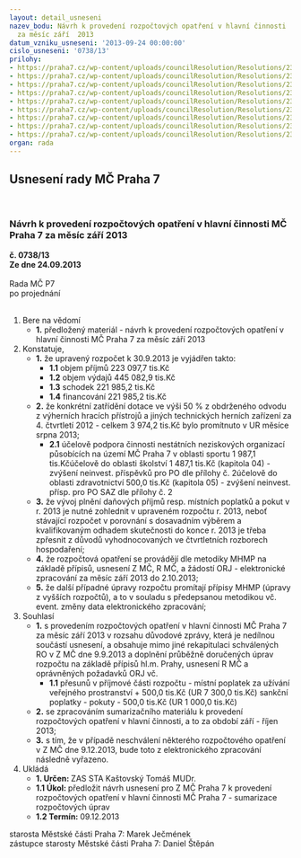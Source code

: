 ```yaml
---
layout: detail_usneseni
nazev_bodu: Návrh k provedení rozpočtových opatření v hlavní činnosti  MČ Praha 7
  za měsíc září  2013
datum_vzniku_usneseni: '2013-09-24 00:00:00'
cislo_usneseni: '0738/13'
prilohy:
- https://praha7.cz/wp-content/uploads/councilResolution/Resolutions/23643/51-13-p%c5%99%c3%adl_%c4%8d._1_13roz%c3%a1%c5%99%c3%ad.doc
- https://praha7.cz/wp-content/uploads/councilResolution/Resolutions/23643/51-13-zat%c5%99%c3%add%c4%9bn%c3%ad_dotace_vhp.pdf
- https://praha7.cz/wp-content/uploads/councilResolution/Resolutions/23643/51-13-p%c5%99%c3%adl_3_ro_z%c3%a1%c5%99%c3%ad_0660.doc
- https://praha7.cz/wp-content/uploads/councilResolution/Resolutions/23643/51-13-p%c5%99%c3%adl_4_ro_z%c3%a1%c5%99%c3%ad_0673.doc
- https://praha7.cz/wp-content/uploads/councilResolution/Resolutions/23643/51-13-p%c5%99%c3%adl_5_ro_z%c3%a1%c5%99%c3%ad_0093.doc
- https://praha7.cz/wp-content/uploads/councilResolution/Resolutions/23643/51-13-p%c5%99%c3%adl_6_ro_z%c3%a1%c5%99%c3%ad_0701.doc
- https://praha7.cz/wp-content/uploads/councilResolution/Resolutions/23643/51-13-p%c5%99%c3%adl_7_ro_z%c3%a1%c5%99%c3%ad_0717.doc
- https://praha7.cz/wp-content/uploads/councilResolution/Resolutions/23643/51-13-pokuty.pdf
- https://praha7.cz/wp-content/uploads/councilResolution/Resolutions/23643/51-13-kt-zps.pdf
organ: rada
---
```

<div id="ucUsn_pList" class="usn">
	<span><h2>Usnesení rady MČ Praha 7 </h2>
<br></span><div class="standBody">
<span><h3>Návrh k provedení rozpočtových opatření v hlavní činnosti  MČ Praha 7 za měsíc září  2013</h3></span><div class="center">
		<strong>č. 0738/13</strong><br>
	</div>
<div class="center">
		<strong>Ze dne 24.09.2013</strong><br><br>
	</div>Rada MČ P7<br> po projednání<br><br><ol>
<li>Bere na vědomí<ul><li>
<strong>1.</strong> předložený materiál - návrh k provedení rozpočtových opatření v hlavní činnosti  MČ Praha 7 za měsíc září  2013</li></ul>
</li>
<li>Konstatuje,<ul>
<li>
<strong>1.</strong> že upravený rozpočet k 30.9.2013 je vyjádřen takto:<ul>
<li>
<strong>1.1</strong> objem příjmů       223 097,7 tis.Kč </li>
<li>
<strong>1.2</strong> objem výdajů       445 082,9 tis.Kč </li>
<li>
<strong>1.3</strong> schodek                221 985,2 tis.Kč</li>
<li>
<strong>1.4</strong> financování          221 985,2 tis.Kč </li>
</ul>
</li>
<li>
<strong>2.</strong> že konkrétní zatřídění dotace ve výši 50 % z obdrženého odvodu z výherních hracích přístrojů a jiných technických herních zařízení za 4. čtvrtletí 2012 - celkem 3 974,2 tis.Kč bylo promítnuto v UR měsíce srpna 2013; <ul><li>
<strong>2.1</strong> účelově podpora činnosti nestátních neziskových organizací působících na území MČ Praha 7 v oblasti sportu 1 987,1 tis.Kčúčelově do oblasti školství 1 487,1 tis.Kč (kapitola 04) - zvýšení neinvest. příspěvků pro PO dle přílohy č. 2účelově do oblasti zdravotnictví 500,0 tis.Kč (kapitola 05) - zvýšení neinvest. přísp. pro PO SAZ dle přílohy č. 2</li></ul>
</li>
<li>
<strong>3.</strong> že vývoj plnění daňových příjmů resp.  místních poplatků a pokut  v r. 2013 je nutné zohlednit v upraveném rozpočtu r. 2013, neboť stávající rozpočet v porovnání s dosavadním výběrem a kvalifikovaným odhadem skutečnosti do konce r. 2013 je třeba zpřesnit  z důvodů vyhodnocovaných ve čtvrtletních rozborech hospodaření; </li>
<li>
<strong>4.</strong> že rozpočtová opatření se provádějí  dle metodiky MHMP na základě přípisů, usnesení Z MČ,  R MČ, a žádostí ORJ - elektronické zpracování za měsíc září  2013  do 2.10.2013;</li>
<li>
<strong>5.</strong> že další případné úpravy rozpočtu promítají  přípisy MHMP (úpravy z vyšších rozpočtů), a to v souladu s předepsanou metodikou vč.  event.  změny data elektronického zpracování;</li>
</ul>
</li>
<li>Souhlasí<ul>
<li>
<strong>1.</strong> s provedením rozpočtových opatření v hlavní činnosti MČ Praha 7 za měsíc září 2013 v rozsahu důvodové zprávy, která je nedílnou součástí usnesení,  a obsahuje mimo jiné  rekapitulaci schválených RO v Z MČ dne 9.9.2013 a doplnění průběžně doručených úprav rozpočtu na základě přípisů hl.m. Prahy, usnesení  R MČ  a oprávněných požadavků ORJ vč.<ul><li>
<strong>1.1</strong> přesunů v příjmové části rozpočtu - místní poplatek  za užívání veřejného prostranství + 500,0 tis.Kč (UR  7 300,0 tis.Kč) sankční poplatky - pokuty            - 500,0 tis.Kč   (UR 1 000,0 tis.Kč)</li></ul>
</li>
<li>
<strong>2.</strong> se zpracováním sumarizačního materiálu  k provedení rozpočtových opatření v hlavní činnosti, a to za období září - říjen 2013;</li>
<li>
<strong>3.</strong> s tím, že v případě neschválení některého rozpočtového opatření v Z MČ dne 9.12.2013, bude toto z  elektronického zpracování následně vyřazeno.</li>
</ul>
</li>
<li>Ukládá<ul>
<li>
<strong>1. Určen: </strong>ZAS STA Kaštovský Tomáš MUDr.</li>
<li>
<strong>1.1 Úkol: </strong>předložit návrh usnesení pro Z MČ Praha 7 k provedení rozpočtových opatření v hlavní činnosti MČ Praha 7 - sumarizace rozpočtových úprav </li>
<li>
<strong>1.2 Termín: </strong>09.12.2013</li>
</ul>
</li>
</ol>starosta Městské části Praha 7: Marek Ječmének<br>zástupce starosty Městské části Praha 7: Daniel Štěpán 
</div>
</div>